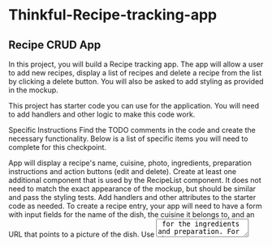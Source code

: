 # Thinkful-Recipe-tracking-app
## Recipe CRUD App
In this project, you will build a Recipe tracking app. The app will allow a user to add new recipes, display a list of recipes and delete a recipe from the list by clicking a delete button. You will also be asked to add styling as provided in the mockup.

This project has starter code you can use for the application. You will need to add handlers and other logic to make this code work.

Specific Instructions
Find the TODO comments in the code and create the necessary functionality. Below is a list of specific items you will need to complete for this checkpoint.

App will display a recipe's name, cuisine, photo, ingredients, preparation instructions and action buttons (edit and delete).
Create at least one additional component that is used by the RecipeList component.
It does not need to match the exact appearance of the mockup, but should be similar and pass the styling tests.
Add handlers and other attributes to the starter code as needed.
To create a recipe entry, your app will need to have a form with input fields for the name of the dish, the cuisine it belongs to, and an URL that points to a picture of the dish. Use <textarea> for the ingredients and preparation. For the tests to pass, use the following names for your inputs: <input name="name">, <input name="cuisine">, <input name="photo">, <textarea name="ingredients"> and <textarea name="preparation">.

Clicking the delete button should remove the entire row/recipe from the list. For the tests to pass, make sure that the delete button has delete as a name value (name="delete"). e.g. <button name="delete" onClick={deleteRecipe}>Delete</button>.

Styling Instructions
The Delicious Food Recipes text surrounded by an h1 tag should use the 'Playfair Display SC' font that has already been imported in App.css. It should also be centered and have a size of 64px.

Read the documentation for nth-child. Use nth-child to set the width of the columns. We suggest setting the width for the preparation and ingredients columns to 30%. For the rest of the columns, set the width to 10%.

Use nth-child(odd) to set the table's zebra striping color pattern for the rows in tbody. The color in the mockup is #fff0c7 but feel free to use a color of your preference that suits the design.

The preparation and ingredient columns should display a scrollbar if there is too much text. Use the predefinedcontent_td class and p tag to wrap the text so that it uses a scrollbar if the text is too long (e.g. <td className="content_td"><p>{(recipe.ingredients)}</p></td> ).

Use the object-fit property to scale-down the images and set the image width and height to 100%.

Success Criteria
Functionality:
User can create a recipe entry.
User can read the list of recipes.
User can delete a recipe.
CSS is used to make the app look like the mockup.
React Code Organization:
Uses multiple components that play well together
Recipe data is contained in the state.
General Code Organization:
Minimal code duplication
